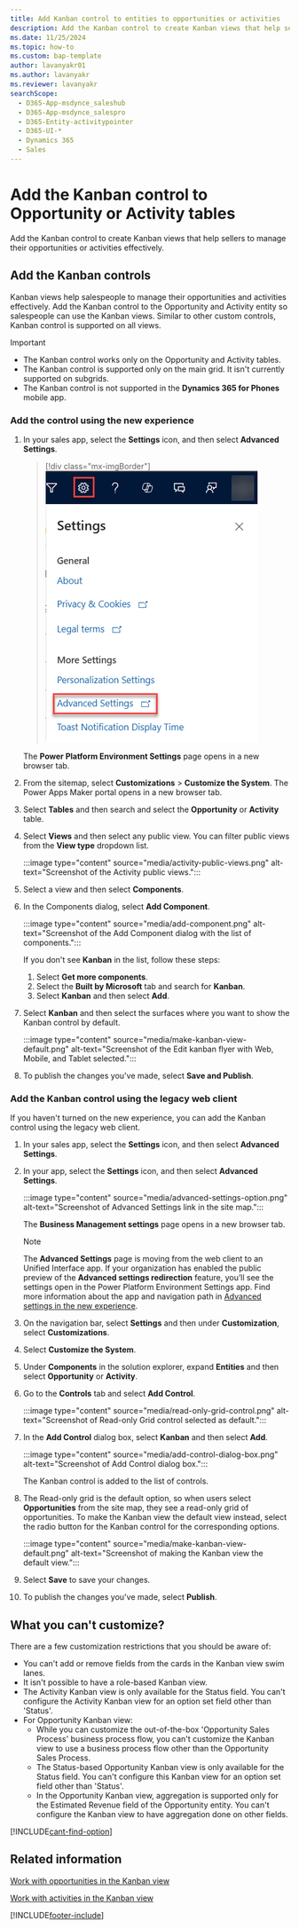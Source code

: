 ```yaml
---
title: Add Kanban control to entities to opportunities or activities
description: Add the Kanban control to create Kanban views that help sellers to manage their opportunities or activities effectively.
ms.date: 11/25/2024
ms.topic: how-to
ms.custom: bap-template
author: lavanyakr01
ms.author: lavanyakr
ms.reviewer: lavanyakr
searchScope: 
  - D365-App-msdynce_saleshub
  - D365-App-msdynce_salespro
  - D365-Entity-activitypointer
  - D365-UI-*
  - Dynamics 365
  - Sales
---
```

# Add the Kanban control to Opportunity or Activity tables 

Add the Kanban control to create Kanban views that help sellers to manage their opportunities or activities effectively.

## Add the Kanban controls

Kanban views help salespeople to manage their opportunities and activities effectively. Add the Kanban control to the Opportunity and Activity entity so salespeople can use the Kanban views. Similar to other custom controls, Kanban control is supported on all views.

> [!IMPORTANT]
> - The Kanban control works only on the Opportunity and Activity tables.
> - The Kanban control is supported only on the main grid. It isn't currently supported on subgrids.
> - The Kanban control is not supported in the **Dynamics 365 for Phones** mobile app.

### Add the control using the new experience

1. In your sales app, select the **Settings** icon, and then select **Advanced Settings**.

    > [!div class="mx-imgBorder"]  
    > ![Advanced Settings link in the site map.](media/advanced-settings-option.png "Advanced Settings link in the site map")

    The **Power Platform Environment Settings** page opens in a new browser tab.

2. From the sitemap, select **Customizations** > **Customize the System**.
   The Power Apps Maker portal opens in a new browser tab.

3. Select **Tables** and then search and select the **Opportunity** or **Activity** table.

4. Select **Views** and then select any public view. You can filter public views from the **View type** dropdown list.

   :::image type="content" source="media/activity-public-views.png" alt-text="Screenshot of the Activity public views."::: 

5. Select a view and then select **Components**.
1. In the Components dialog, select **Add Component**. 
    
    :::image type="content" source="media/add-component.png" alt-text="Screenshot of the Add Component dialog with the list of components.":::
    
    If you don't see **Kanban** in the list, follow these steps:
 
    1. Select **Get more components**. 
    1. Select the **Built by Microsoft** tab and search for **Kanban**. 
    1. Select **Kanban** and then select **Add**.

1. Select **Kanban** and then select the surfaces where you want to show the Kanban control by default.

    :::image type="content" source="media/make-kanban-view-default.png" alt-text="Screenshot of the Edit kanban flyer with Web, Mobile, and Tablet selected.":::

9. To publish the changes you've made, select **Save and Publish**.

### Add the Kanban control using the legacy web client

If you haven't turned on the new experience, you can add the Kanban control using the legacy web client.

1. In your sales app, select the **Settings** icon, and then select **Advanced Settings**.
1. In your app, select the **Settings** icon, and then select **Advanced Settings**.

    :::image type="content" source="media/advanced-settings-option.png" alt-text="Screenshot of Advanced Settings link in the site map.":::

    The **Business Management settings** page opens in a new browser tab.
   > [!NOTE]
   > The **Advanced Settings** page is moving from the web client to an Unified Interface app. If your organization has enabled the public preview of the **Advanced settings redirection** feature, you’ll see the settings open in the Power Platform Environment Settings app. Find more information about the app and navigation path in [Advanced settings in the new experience](advanced-settings-new-experience.md).

2. On the navigation bar, select **Settings** and then under **Customization**, select **Customizations**.

3. Select **Customize the System**.

4. Under **Components** in the solution explorer, expand **Entities** and then select **Opportunity** or **Activity**.

5. Go to the **Controls** tab and select **Add Control**.

    :::image type="content" source="media/read-only-grid-control.png" alt-text="Screenshot of Read-only Grid control selected as default.":::

6. In the **Add Control** dialog box, select **Kanban** and then select **Add**.

    :::image type="content" source="media/add-control-dialog-box.png" alt-text="Screenshot of Add Control dialog box.":::

    The Kanban control is added to the list of controls.

7. The Read-only grid is the default option, so when users select **Opportunities** from the site map, they see a read-only grid of opportunities. To make the Kanban view the default view instead, select the radio button for the Kanban control for the corresponding options.

    :::image type="content" source="media/make-kanban-view-default.png" alt-text="Screenshot of making the Kanban view the default view.":::

8. Select **Save** to save your changes.

9. To publish the changes you've made, select **Publish**.

## What you can't customize?

There are a few customization restrictions that you should be aware of:

- You can't add or remove fields from the cards in the Kanban view swim lanes.
- It isn't possible to have a role-based Kanban view.
- The Activity Kanban view is only available for the Status field. You can't configure the Activity Kanban view for an option set field other than 'Status'.
- For Opportunity Kanban view:
  - While you can customize the out-of-the-box 'Opportunity Sales Process' business process flow, you can't customize the Kanban view to use a business process flow other than the Opportunity Sales Process.
  - The Status-based Opportunity Kanban view is only available for the Status field. You can't configure this Kanban view for an option set field other than 'Status'.
  - In the Opportunity Kanban view, aggregation is supported only for the Estimated Revenue field of the Opportunity entity. You can't configure the Kanban view to have aggregation done on other fields.

[!INCLUDE[cant-find-option](../includes/cant-find-option.md)]

## Related information

[Work with opportunities in the Kanban view](opportunity-kanban-view.md)  

[Work with activities in the Kanban view](activity-kanban-view.md)

[!INCLUDE[footer-include](../includes/footer-banner.md)]
